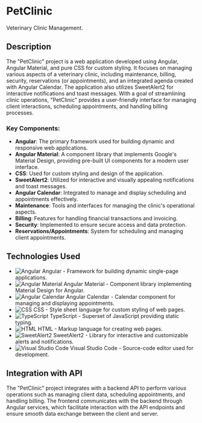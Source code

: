 # PetClinic

Veterinary Clinic Management.

## Description

The "PetClinic" project is a web application developed using Angular, Angular Material, and pure CSS for custom styling. It focuses on managing various aspects of a veterinary clinic, including maintenance, billing, security, reservations (or appointments), and an integrated agenda created with Angular Calendar. The application also utilizes SweetAlert2 for interactive notifications and toast messages. With a goal of streamlining clinic operations, "PetClinic" provides a user-friendly interface for managing client interactions, scheduling appointments, and handling billing processes.

### Key Components:

- **Angular**: The primary framework used for building dynamic and responsive web applications.
- **Angular Material**: A component library that implements Google's Material Design, providing pre-built UI components for a modern user interface.
- **CSS**: Used for custom styling and design of the application.
- **SweetAlert2**: Utilized for interactive and visually appealing notifications and toast messages.
- **Angular Calendar**: Integrated to manage and display scheduling and appointments effectively.
- **Maintenance**: Tools and interfaces for managing the clinic's operational aspects.
- **Billing**: Features for handling financial transactions and invoicing.
- **Security**: Implemented to ensure secure access and data protection.
- **Reservations/Appointments**: System for scheduling and managing client appointments.

## Technologies Used

- ![Angular](https://img.shields.io/badge/-Angular-E23237?style=flat-square&logo=angular&logoColor=white) Angular - Framework for building dynamic single-page applications.
- ![Angular Material](https://img.shields.io/badge/-Angular%20Material-00796B?style=flat-square&logo=angular&logoColor=white) Angular Material - Component library implementing Material Design for Angular.
- ![Angular Calendar](https://img.shields.io/badge/-Angular%20Calendar-007ACC?style=flat-square&logo=angular&logoColor=white) Angular Calendar - Calendar component for managing and displaying appointments.
- ![CSS](https://img.shields.io/badge/-CSS-1572B6?style=flat-square&logo=css3&logoColor=white) CSS - Style sheet language for custom styling of web pages.
- ![TypeScript](https://img.shields.io/badge/-TypeScript-3178C6?style=flat-square&logo=typescript&logoColor=white) TypeScript - Superset of JavaScript providing static typing.
- ![HTML](https://img.shields.io/badge/-HTML-E34F26?style=flat-square&logo=html5&logoColor=white) HTML - Markup language for creating web pages.
- ![SweetAlert2](https://img.shields.io/badge/-SweetAlert2-7C4DFF?style=flat-square&logo=sweetalert2&logoColor=white) SweetAlert2 - Library for interactive and customizable alerts and notifications.
- ![Visual Studio Code](https://img.shields.io/badge/-Visual%20Studio%20Code-007ACC?style=flat-square&logo=visual-studio-code&logoColor=white) Visual Studio Code - Source-code editor used for development.

## Integration with API

The "PetClinic" project integrates with a backend API to perform various operations such as managing client data, scheduling appointments, and handling billing. The frontend communicates with the backend through Angular services, which facilitate interaction with the API endpoints and ensure smooth data exchange between the client and server.
